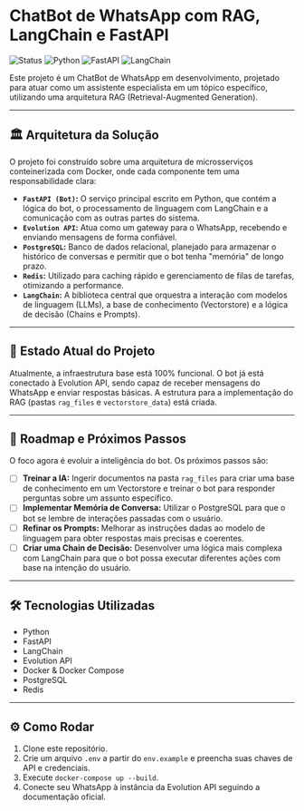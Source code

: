 # ChatBot de WhatsApp com RAG, LangChain e FastAPI

![Status](https://img.shields.io/badge/status-em_desenvolvimento-yellow)
![Python](https://img.shields.io/badge/Python-3.11-blue?logo=python)
![FastAPI](https://img.shields.io/badge/FastAPI-0.100-green?logo=fastapi)
![LangChain](https://img.shields.io/badge/LangChain-AI-orange)

Este projeto é um ChatBot de WhatsApp em desenvolvimento, projetado para atuar como um assistente especialista em um tópico específico, utilizando uma arquitetura RAG (Retrieval-Augmented Generation).

---

## 🏛️ Arquitetura da Solução

O projeto foi construído sobre uma arquitetura de microsserviços conteinerizada com Docker, onde cada componente tem uma responsabilidade clara:

- **`FastAPI (Bot)`:** O serviço principal escrito em Python, que contém a lógica do bot, o processamento de linguagem com LangChain e a comunicação com as outras partes do sistema.
- **`Evolution API`:** Atua como um gateway para o WhatsApp, recebendo e enviando mensagens de forma confiável.
- **`PostgreSQL`:** Banco de dados relacional, planejado para armazenar o histórico de conversas e permitir que o bot tenha "memória" de longo prazo.
- **`Redis`:** Utilizado para caching rápido e gerenciamento de filas de tarefas, otimizando a performance.
- **`LangChain`:** A biblioteca central que orquestra a interação com modelos de linguagem (LLMs), a base de conhecimento (Vectorstore) e a lógica de decisão (Chains e Prompts).

---

## 🚧 Estado Atual do Projeto

Atualmente, a infraestrutura base está 100% funcional. O bot já está conectado à Evolution API, sendo capaz de receber mensagens do WhatsApp e enviar respostas básicas. A estrutura para a implementação do RAG (pastas `rag_files` e `vectorstore_data`) está criada.

---

## 📝 Roadmap e Próximos Passos

O foco agora é evoluir a inteligência do bot. Os próximos passos são:

- [ ] **Treinar a IA:** Ingerir documentos na pasta `rag_files` para criar uma base de conhecimento em um Vectorstore e treinar o bot para responder perguntas sobre um assunto específico.
- [ ] **Implementar Memória de Conversa:** Utilizar o PostgreSQL para que o bot se lembre de interações passadas com o usuário.
- [ ] **Refinar os Prompts:** Melhorar as instruções dadas ao modelo de linguagem para obter respostas mais precisas e coerentes.
- [ ] **Criar uma Chain de Decisão:** Desenvolver uma lógica mais complexa com LangChain para que o bot possa executar diferentes ações com base na intenção do usuário.

---

## 🛠️ Tecnologias Utilizadas

- Python
- FastAPI
- LangChain
- Evolution API
- Docker & Docker Compose
- PostgreSQL
- Redis

---

## ⚙️ Como Rodar

1.  Clone este repositório.
2.  Crie um arquivo `.env` a partir do `env.example` e preencha suas chaves de API e credenciais.
3.  Execute `docker-compose up --build`.
4.  Conecte seu WhatsApp à instância da Evolution API seguindo a documentação oficial.
